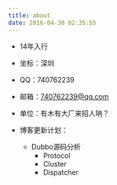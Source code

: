 ```yaml
---
title: about
date: 2016-04-30 02:35:55
---
```


- 14年入行
- 坐标：深圳
- QQ：740762239
- 邮箱：740762239@qq.com
- 单位：有木有大厂来招人呐？

- 博客更新计划：
  - Dubbo源码分析
    - Protocol
    - Cluster
    - Dispatcher

